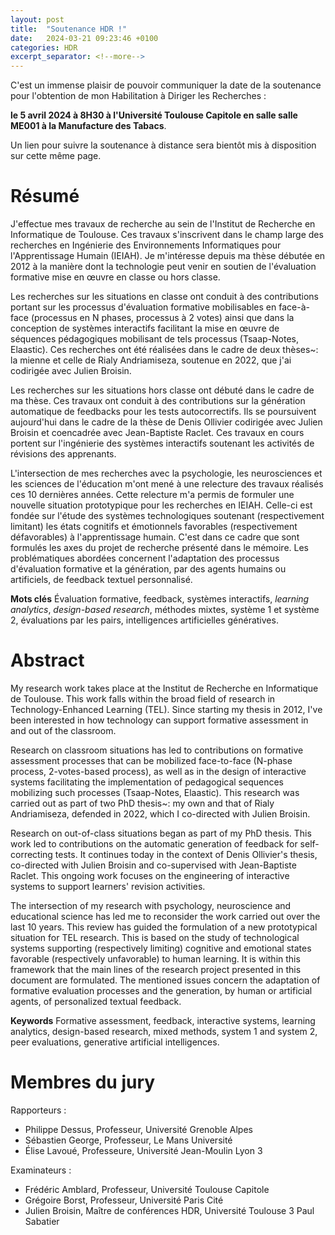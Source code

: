 ```yaml
---
layout: post
title:  "Soutenance HDR !"
date:   2024-03-21 09:23:46 +0100
categories: HDR
excerpt_separator: <!--more-->
---
```


C'est un immense plaisir de pouvoir communiquer la date de la soutenance pour l'obtention de mon Habilitation à Diriger les Recherches :

**le 5 avril 2024 à 8H30 à l'Université Toulouse Capitole en salle salle ME001 à la Manufacture des Tabacs**.

Un lien pour suivre la soutenance à distance sera bientôt mis à disposition sur cette même page.

<!--more-->


# Résumé 

J'effectue mes travaux de recherche au sein de l'Institut de Recherche en Informatique de Toulouse. Ces travaux s'inscrivent dans le champ large des recherches en Ingénierie des Environnements Informatiques pour l'Apprentissage Humain (IEIAH). Je m'intéresse depuis ma thèse débutée en 2012 à la manière dont la technologie peut venir en soutien de l'évaluation formative mise en œuvre en classe ou hors classe.  

Les recherches sur les situations en classe ont conduit à des contributions portant sur les processus d'évaluation formative mobilisables en face-à-face (processus en N phases, processus à 2 votes) ainsi que dans la conception de systèmes interactifs facilitant la mise en œuvre de séquences pédagogiques mobilisant de tels processus (Tsaap-Notes, Elaastic). Ces recherches ont été réalisées dans le cadre de deux thèses~: la mienne et celle de Rialy Andriamiseza, soutenue en 2022, que j'ai codirigée avec Julien Broisin.

Les recherches sur les situations hors classe ont débuté dans le cadre de ma thèse. Ces travaux ont conduit à des contributions sur la génération automatique de feedbacks pour les tests autocorrectifs. Ils se poursuivent aujourd'hui dans le cadre de la thèse de Denis Ollivier codirigée avec Julien Broisin et coencadrée avec Jean-Baptiste Raclet. Ces travaux en cours portent sur l'ingénierie des systèmes interactifs soutenant les activités de révisions des apprenants.

L'intersection de mes recherches avec la psychologie, les neurosciences et les sciences de l'éducation m'ont mené à une relecture des travaux réalisés ces 10 dernières années. Cette relecture m'a permis de formuler une nouvelle situation prototypique pour les recherches en IEIAH. Celle-ci est fondée sur l'étude des systèmes technologiques soutenant (respectivement limitant) les états cognitifs et émotionnels favorables (respectivement défavorables) à l'apprentissage humain. C'est dans ce cadre que sont formulés les axes du projet de recherche présenté dans le mémoire. Les problématiques abordées concernent l'adaptation des processus d'évaluation formative et la génération, par des agents humains ou artificiels, de feedback textuel personnalisé. 

**Mots clés** Évaluation formative, feedback, systèmes interactifs, _learning analytics_, _design-based research_, méthodes mixtes, système 1 et système 2, évaluations par les pairs, intelligences artificielles génératives.

# Abstract

My research work takes place at the Institut de Recherche en Informatique de Toulouse. This work falls within the broad field of research in Technology-Enhanced Learning (TEL). Since starting my thesis in 2012, I've been interested in how technology can support formative assessment in and out of the classroom.  

Research on classroom situations has led to contributions on formative assessment processes that can be mobilized face-to-face (N-phase process, 2-votes-based process), as well as in the design of interactive systems facilitating the implementation of pedagogical sequences mobilizing such processes (Tsaap-Notes, Elaastic). This research was carried out as part of two PhD thesis~: my own and that of Rialy Andriamiseza, defended in 2022, which I co-directed with Julien Broisin.

Research on out-of-class situations began as part of my PhD thesis. This work led to contributions on the automatic generation of feedback for self-correcting tests. It continues today in the context of Denis Ollivier's thesis, co-directed with Julien Broisin and co-supervised with Jean-Baptiste Raclet.  This ongoing work focuses on the engineering of interactive systems to support learners' revision activities.

The intersection of my research with psychology, neuroscience and educational science has led me to reconsider the work carried out over the last 10 years. This review has guided the formulation of a new prototypical situation for TEL research. This is based on the study of technological systems supporting (respectively limiting) cognitive and emotional states favorable (respectively unfavorable) to human learning. It is within this framework that the main lines of the research project presented in this document are formulated. The mentioned issues concern the adaptation of formative evaluation processes and the generation, by human or artificial agents, of personalized textual feedback. 

**Keywords** Formative assessment, feedback, interactive systems, learning analytics, design-based research, mixed methods, system 1 and system 2, peer evaluations, generative artificial intelligences.

# Membres du jury

Rapporteurs :

- Philippe Dessus, Professeur, Université Grenoble Alpes
- Sébastien George, Professeur, Le Mans Université
- Élise Lavoué, Professeure, Université Jean-Moulin Lyon 3

Examinateurs :

- Frédéric Amblard, Professeur, Université Toulouse Capitole
- Grégoire Borst, Professeur, Université Paris Cité
- Julien Broisin, Maître de conférences HDR, Université Toulouse 3 Paul Sabatier